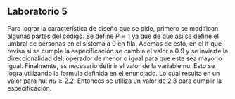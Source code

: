 ## Laboratorio 5
Para lograr la característica de diseño que se pide, primero se modifican algunas partes del código. Se define $P = 1$ ya que de que así se define el umbral de personas en el sistema a 0 en fila. Ademas de esto, en el if que revisa si se cumple la especificación se cambia el valor a 0.9 y se invierte la direccionalidad del; operador de menor o igual para que este sea mayor o igual. Finalmente, es necesario definir el valor de la variable nu. Esto se logra utilizando la formula definida en el enunciado. Lo cual resulta en un valor para nu: $nu \geq 2.2$. Entonces se utiliza un valor de 2.3 para cumplir la especificación.
